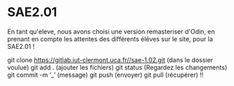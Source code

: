 # SAE2.01

En tant qu'eleve, nous avons choisi une version remasteriser d'Odin, en prenant en compte les attentes des différents éléves sur le site, pour la SAE2.01 !

git clone https://gitlab.iut-clermont.uca.fr//sae-1.02.git
(dans le dossier voulue)
git add .  (ajouter les fichiers)
git status (Regardez les changements)
git commit -m ‘_’  (message)
git push (envoyer)
git pull  (récupérer)
!!
